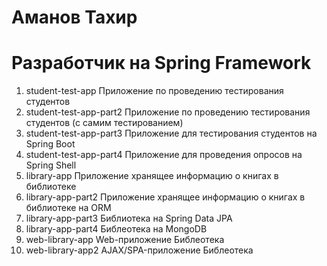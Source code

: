 # Аманов Тахир
# Разработчик на Spring Framework

1) student-test-app Приложение по проведению тестирования студентов
2) student-test-app-part2 Приложение по проведению тестирования студентов (с самим тестированием)
3) student-test-app-part3 Приложение для тестирования студентов на Spring Boot
4) student-test-app-part4 Приложение для проведения опросов на Spring Shell
5) library-app Приложение хранящее информацию о книгах в библиотеке
6) library-app-part2 Приложение хранящее информацию о книгах в библиотеке на ORM
7) library-app-part3 Библиотека на Spring Data JPA
8) library-app-part4 Библеотека на MongoDB
9) web-library-app Web-приложение Библеотека
10) web-library-app2 AJAX/SPA-приложение Библеотека
